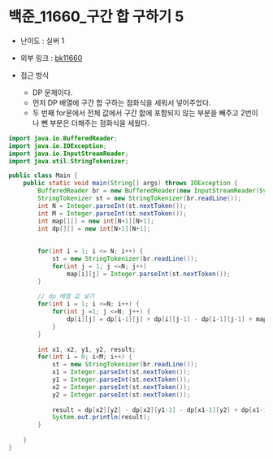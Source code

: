 백준_11660_구간 합 구하기 5
=============
* 난이도 : 실버 1
* 외부 링크 : [bk11660](https://www.acmicpc.net/problem/11660)

* 접근 방식
	+ DP 문제이다.
	+ 먼저 DP 배열에 구간 합 구하는 점화식을 세워서 넣어주었다.
	+ 두 번째 for문에서 전체 값에서 구간 핪에 포함되지 않는 부분을 빼주고 2번이나 뺀 부분은 더해주는 점화식을 세웠다.
```java
import java.io.BufferedReader;
import java.io.IOException;
import java.io.InputStreamReader;
import java.util.StringTokenizer;

public class Main {
	public static void main(String[] args) throws IOException {
		BufferedReader br = new BufferedReader(new InputStreamReader(System.in));
		StringTokenizer st = new StringTokenizer(br.readLine());
		int N = Integer.parseInt(st.nextToken());
		int M = Integer.parseInt(st.nextToken());
		int map[][] = new int[N+1][N+1];
		int dp[][] = new int[N+1][N+1];
		
		
		for(int i = 1; i <= N; i++) {
			st = new StringTokenizer(br.readLine());
			for(int j = 1; j <=N; j++)
				map[i][j] = Integer.parseInt(st.nextToken());
		}
		
		// dp 배열 값 넣기
		for(int i = 1; i <=N; i++) {
			for(int j =1; j <=N; j++) {
				dp[i][j] = dp[i-1][j] + dp[i][j-1] - dp[i-1][j-1] + map[i][j]; // 구간 합 구하는 과정에서 중복되는 부분만 제외시켜준다.
			}
		}
		
		int x1, x2, y1, y2, result;
		for(int i = 0; i<M; i++) {
			st = new StringTokenizer(br.readLine());
			x1 = Integer.parseInt(st.nextToken());
			y1 = Integer.parseInt(st.nextToken());
			x2 = Integer.parseInt(st.nextToken());
			y2 = Integer.parseInt(st.nextToken());
			
			result = dp[x2][y2] - dp[x2][y1-1] - dp[x1-1][y2] + dp[x1-1][y1-1];
			System.out.println(result);
		}
		
	}
}
